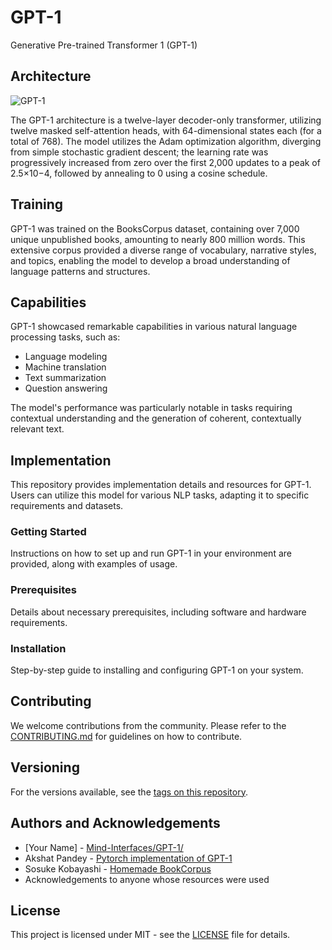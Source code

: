 # GPT-1
Generative Pre-trained Transformer 1 (GPT-1)

## Architecture
![GPT-1](https://upload.wikimedia.org/wikipedia/commons/9/91/Full_GPT_architecture.png)

The GPT-1 architecture is a twelve-layer decoder-only transformer, utilizing twelve masked self-attention heads, with 64-dimensional states each (for a total of 768). The model utilizes the Adam optimization algorithm, diverging from simple stochastic gradient descent; the learning rate was progressively increased from zero over the first 2,000 updates to a peak of 2.5×10−4, followed by annealing to 0 using a cosine schedule.

## Training
GPT-1 was trained on the BooksCorpus dataset, containing over 7,000 unique unpublished books, amounting to nearly 800 million words. This extensive corpus provided a diverse range of vocabulary, narrative styles, and topics, enabling the model to develop a broad understanding of language patterns and structures.

## Capabilities
GPT-1 showcased remarkable capabilities in various natural language processing tasks, such as:
- Language modeling
- Machine translation
- Text summarization
- Question answering

The model's performance was particularly notable in tasks requiring contextual understanding and the generation of coherent, contextually relevant text.

## Implementation
This repository provides implementation details and resources for GPT-1. Users can utilize this model for various NLP tasks, adapting it to specific requirements and datasets.

### Getting Started
Instructions on how to set up and run GPT-1 in your environment are provided, along with examples of usage.

### Prerequisites
Details about necessary prerequisites, including software and hardware requirements.

### Installation
Step-by-step guide to installing and configuring GPT-1 on your system.

## Contributing
We welcome contributions from the community. Please refer to the [CONTRIBUTING.md](LINK_TO_YOUR_CONTRIBUTING.MD) for guidelines on how to contribute.

## Versioning
For the versions available, see the [tags on this repository](https://github.com/yourproject/tags).

## Authors and Acknowledgements
- [Your Name] - [Mind-Interfaces/GPT-1/](https://github.com/Mind-Interfaces/GPT-1/)
- Akshat Pandey - [Pytorch implementation of GPT-1](https://github.com/akshat0123/GPT-1/)
- Sosuke Kobayashi - [Homemade BookCorpus](https://github.com/soskek/bookcorpus)
- Acknowledgements to anyone whose resources were used

## License
This project is licensed under MIT - see the [LICENSE](LICENSE) file for details.

